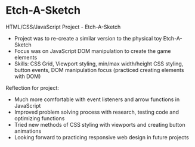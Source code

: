 # Etch-A-Sketch

HTML/CSS/JavaScript Project - Etch-A-Sketch

- Project was to re-create a similar version to the physical toy Etch-A-Sketch
- Focus was on JavaScript DOM manipulation to create the game elements 
- Skills: CSS Grid, Viewport styling, min/max width/height CSS styling, button events, DOM manipulation focus (practiced creating elements with DOM)

Reflection for project: 
- Much more comfortable with event listeners and arrow functions in JavaScript
- Improved problem solving process with research, testing code and optimizing functions
- Tried new methods of CSS styling with viewports and creating button animations
- Looking forward to practicing responsive web design in future projects